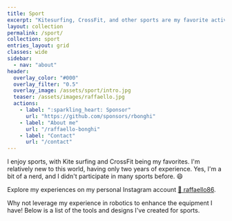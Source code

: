 ```yaml
---
title: Sport
excerpt: "Kitesurfing, CrossFit, and other sports are my favorite activities after robotics."
layout: collection
permalink: /sport/
collection: sport
entries_layout: grid
classes: wide
sidebar:
  - nav: "about"
header:
  overlay_color: "#000"
  overlay_filter: "0.5"
  overlay_image: /assets/sport/intro.jpg
  teaser: /assets/images/raffaello.jpg
  actions:
    - label: ":sparkling_heart: Sponsor"
      url: "https://github.com/sponsors/rbonghi"
    - label: "About me"
      url: "/raffaello-bonghi"
    - label: "Contact"
      url: "/contact"
---
```


I enjoy sports, with Kite surfing and CrossFit being my favorites. I'm relatively new to this world, having only two years of experience. Yes, I'm a bit of a nerd, and I didn't participate in many sports before. 😄

Explore my experiences on my personal Instagram account [📸 raffaello86](https://instagram.com/raffaello86).

Why not leverage my experience in robotics to enhance the equipment I have! Below is a list of the tools and designs I've created for sports.
